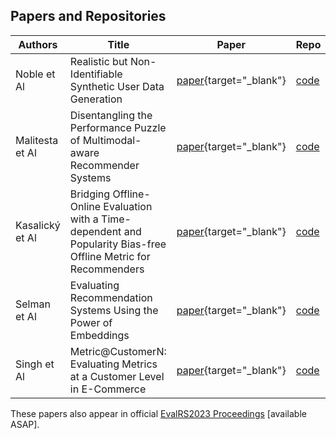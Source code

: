 
## Papers and Repositories

Authors | Title | Paper | Repo |
--- | --- | --- | ---
Noble et Al | Realistic but Non-Identifiable Synthetic User Data Generation | [paper](/final_papers/EVALRS2023_paper_1.pdf){target="_blank"} | [code]() 
Malitesta et Al | Disentangling the Performance Puzzle of Multimodal-aware Recommender Systems | [paper](/final_papers/EVALRS2023_paper_2.pdf){target="_blank"} | [code]() 
Kasalický et Al | Bridging Offline-Online Evaluation with a Time-dependent and Popularity Bias-free Offline Metric for Recommenders | [paper](/final_papers/EVALRS2023_paper_3.pdf){target="_blank"} | [code]() 
Selman et Al | Evaluating Recommendation Systems Using the Power of Embeddings | [paper](/final_papers/EVALRS2023_paper_4.pdf){target="_blank"} | [code]() 
Singh et Al | Metric@CustomerN: Evaluating Metrics at a Customer Level in E-Commerce | [paper](/final_papers/EVALRS2023_paper_5.pdf){target="_blank"} | [code]()


These papers also appear in official [EvalRS2023 Proceedings](https://ceur-ws.org/Vol-xxxx/) [available ASAP].
